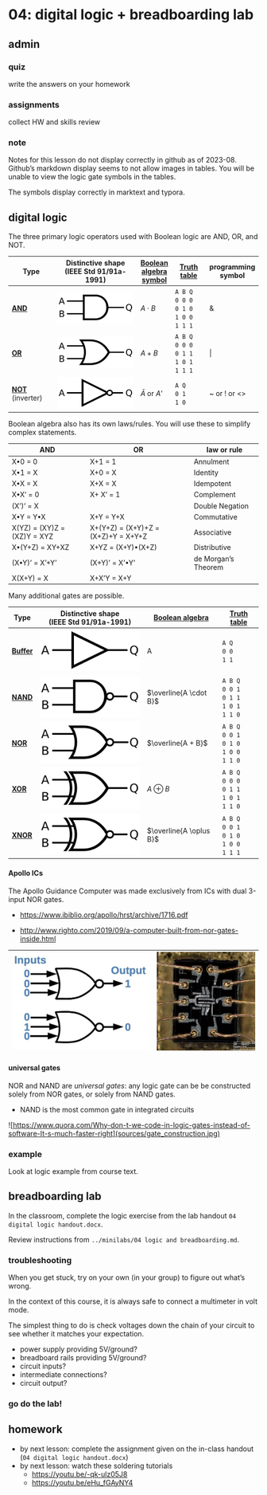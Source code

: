 # 04: digital logic + breadboarding lab

## admin

### quiz

write the answers on your homework

[1]: # (The two possible values in Boolean logic can be described in multiple ways. List two ways.)

[2]: # (What are the three primary operators used in Boolean logic?)

[ note: ]: # (T1: Don’t tell M3 that we have a quiz today. )

### assignments

collect HW and skills review

### note

Notes for this lesson do not display correctly in github as of 2023-08. Github’s markdown display seems to not allow images in tables. You will be unable to view the logic gate symbols in the tables. 

The symbols display correctly in marktext and typora. 

## digital logic

The three primary logic operators used with Boolean logic are AND, OR, and NOT. 

| Type                                                         | Distinctive shape <br />(IEEE Std 91/91a-1991) | [Boolean <br />algebra <br />symbol](https://en.wikipedia.org/wiki/Boolean_algebra) | [Truth table](https://en.wikipedia.org/wiki/Truth_table)    | programming <br />symbol |
| ------------------------------------------------------------ | ---------------------------------------------- | ------------------------------------------------------------ | ----------------------------------------------------------- | ------------------------ |
| **[AND](https://en.wikipedia.org/wiki/AND_gate)**            | ![AND](sources/AND.svg)                        | $A \cdot B$                                                  | `A B Q`<br />`0 0 0`<br />`0 1 0`<br />`1 0 0`<br />`1 1 1` | &                        |
| **[OR](https://en.wikipedia.org/wiki/OR_gate)**              | ![OR](sources/OR.svg)                          | $A+B$                                                        | `A B Q`<br />`0 0 0`<br />`0 1 1`<br />`1 0 1`<br />`1 1 1` | \|                       |
| **[NOT](https://en.wikipedia.org/wiki/NOT_gate)** (inverter) | ![NOT](sources/NOT.svg)                        | $\bar{A}$ or $A’$                                            | `A Q`<br />`0 1`<br />`1 0`                                 | ~  or  !  or  <>         |

Boolean algebra also has its own laws/rules. You will use these to simplify complex statements. 

| AND                           | OR                                  | law or rule          |
| ----------------------------- | ----------------------------------- | -------------------- |
| X•0 = 0                       | X+1 = 1                             | Annulment            |
| X•1 = X                       | X+0 = X                             | Identity             |
| X•X = X                       | X+X = X                             | Idempotent           |
| X•X’ =  0                     | X+ X’ = 1                           | Complement           |
| (X’)’ = X                     |                                     | Double  Negation     |
| X•Y = Y•X                     | X+Y = Y+X                           | Commutative          |
| X(YZ) = (XY)Z =   (XZ)Y = XYZ | X+(Y+Z) = (X+Y)+Z = (X+Z)+Y = X+Y+Z | Associative          |
| X•(Y+Z) = XY+XZ               | X+YZ  = (X+Y)•(X+Z)                 | Distributive         |
| (X•Y)’ = X’+Y’                | (X+Y)’ = X’•Y’                      | de  Morgan’s Theorem |
| X(X+Y) = X                    | X+X’Y = X+Y                         |                      |



Many additional gates are possible. 

| Type                                                    | Distinctive shape <br />(IEEE Std 91/91a-1991) | [Boolean algebra](https://en.wikipedia.org/wiki/Boolean_algebra) | [Truth table](https://en.wikipedia.org/wiki/Truth_table)    |
| ------------------------------------------------------- | ---------------------------------------------- | ---------------------------------------------------------------- | ----------------------------------------------------------- |
| **[Buffer](https://en.wikipedia.org/wiki/Buffer_gate)** | ![Buffer](./sources/Buffer.svg)                | A                                                                | `A Q`<br />`0 0`<br />`1 1`                                 |
| **[NAND](https://en.wikipedia.org/wiki/NAND_gate)**     | ![NAND](sources/NAND.svg)                      | $\overline{A \cdot B}$                                           | `A B Q`<br />`0 0 1`<br />`0 1 1`<br />`1 0 1`<br />`1 1 0` |
| **[NOR](https://en.wikipedia.org/wiki/NOR_gate)**       | ![NOR](sources/NOR.svg)                        | $\overline{A + B}$                                               | `A B Q`<br />`0 0 1`<br />`0 1 0`<br />`1 0 0`<br />`1 1 0` |
| **[XOR](https://en.wikipedia.org/wiki/XOR_gate)**       | ![XOR](sources/XOR.svg)                        | $A \oplus B$                                                     | `A B Q`<br />`0 0 0`<br />`0 1 1`<br />`1 0 1`<br />`1 1 0` |
| **[XNOR](https://en.wikipedia.org/wiki/XNOR_gate)**     | ![XNOR](sources/XNOR.svg)                      | $\overline{A \oplus B}$                                          | `A B Q`<br />`0 0 1`<br />`0 1 0`<br />`1 0 0`<br />`1 1 1` |

#### Apollo ICs

The Apollo Guidance Computer was made exclusively from ICs with dual 3-input NOR gates. 

- https://www.ibiblio.org/apollo/hrst/archive/1716.pdf 

- http://www.righto.com/2019/09/a-computer-built-from-nor-gates-inside.html

| <img src="sources/triple_nor.jpg" alt="http://www.righto.com/2019/09/a-computer-built-from-nor-gates-inside.html" style="zoom:60%;" /> | <img src="sources/nor-die.jpg" alt="http://www.righto.com/2019/09/a-computer-built-from-nor-gates-inside.html" style="zoom:40%;"/> |
| -------------------------------------------------------------------------------------------------------------------------------------- | ---------------------------------------------------------------------------------------------------------------------------------- |

#### universal gates

NOR and NAND are *universal gates*: any logic gate can be be constructed solely from NOR gates, or solely from NAND gates. 

- NAND is the most common gate in integrated circuits

![https://www.quora.com/Why-don-t-we-code-in-logic-gates-instead-of-software-It-s-much-faster-right](sources/gate_construction.jpg)

### example

Look at logic example from course text. 

## breadboarding lab

In the classroom, complete the logic exercise from the lab handout  `04 digital logic handout.docx`.

Review instructions from `../minilabs/04 logic and breadboarding.md`. 

### troubleshooting

When you get stuck, try on your own (in your group) to figure out what’s wrong. 

In the context of this course, it is always safe to connect a multimeter in volt mode. 

The simplest thing to do is check voltages down the chain of your circuit to see whether it matches your expectation. 

- power supply providing 5V/ground?
- breadboard rails providing 5V/ground? 
- circuit inputs?
- intermediate connections?
- circuit output?

### go do the lab!

## homework

- by next lesson: complete the assignment given on the in-class handout (`04 digital logic handout.docx`)
- by next lesson: watch these soldering tutorials
  - https://youtu.be/-qk-ulz05J8
  - https://youtu.be/eHu_fGAyNY4
